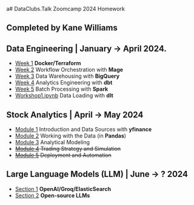 a# DataClubs.Talk Zoomcamp 2024 Homework
## Completed by Kane Williams

## Data Engineering | January -> April 2024.

- [Week 1](Data%20Engineering/Week1.md) **Docker/Terraform**
- [Week 2](Data%20Engineering/Week2.md) Workflow Orchestration with **Mage**
- [Week 3](Data%20Engineering/Week3.md) Data Warehousing with **BigQuery**
- [Week 4](Data%20Engineering/Week4.md) Analytics Engineering with **dbt**
- [Week 5](Data%20Engineering/Week5.md) Batch Processing with **Spark**
- [Workshop1.ipynb](Data%20Engineering/Workshop1.ipynb) Data Loading with **dlt**

## Stock Analytics | April -> May 2024

- [Module 1](Stock%20Market%20Analytics/Module01_HW.ipynb) Introduction and Data Sources with **yfinance**
- [Module 2](Stock%20Market%20Analytics/Module02_HW.ipynb) Working with the Data (in **Pandas**)
- [Module 3](Stock%20Market%20Analytics/Module03_HW.ipynb) Analytical Modeling
- ~~[Module 4](Stock%20Market%20Analytics/Module04_HW.ipynb) Trading Strategy and Simulation~~
- ~~[Module 5](Stock%20Market%20Analytics/Module05_HW.ipynb) Deployment and Automation~~

## Large Language Models (LLM) | June -> ? 2024

- [Section 1](LLM/Section%201/Section1.md) **OpenAI/Groq/ElasticSearch**
- [Section 2](LLM/Section%202/Section2.md) **Open-source LLMs**